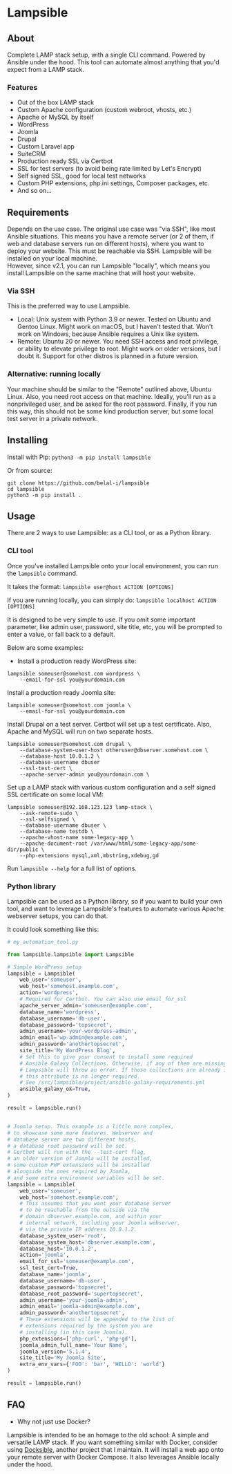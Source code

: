 # Lampsible

## About

Complete LAMP stack setup, with a single CLI command. Powered by Ansible under the hood.
This tool can automate almost anything that you'd expect from a LAMP stack.

### Features

* Out of the box LAMP stack
* Custom Apache configuration (custom webroot, vhosts, etc.)
* Apache or MySQL by itself
* WordPress
* Joomla
* Drupal
* Custom Laravel app
* SuiteCRM
* Production ready SSL via Certbot
* SSL for test servers (to avoid being rate limited by Let's Encrypt)
* Self signed SSL, good for local test networks
* Custom PHP extensions, php.ini settings, Composer packages, etc.
* And so on...


## Requirements

Depends on the use case. The original use case was "via SSH", like most Ansible situations.
This means you have a remote server (or 2 of them, if web and database servers
run on different hosts), where you want to deploy your website. This must be reachable via SSH.
Lampsible will be installed on your local machine.
<br>
However, since v2.1, you can run Lampsible "locally", which means you install Lampsible on the same machine that
will host your website.

### Via SSH

This is the preferred way to use Lampsible.

* Local: Unix system with Python 3.9 or newer. Tested on Ubuntu and Gentoo Linux.
  Might work on macOS, but I haven't tested that. Won't work on Windows,
  because Ansible requires a Unix like system.
* Remote: Ubuntu 20 or newer. You need SSH access and root privilege, or ability to elevate privilege to root.
  Might work on older versions, but I doubt it. Support for other distros is planned in a future version.

### Alternative: running locally

Your machine should be similar to the "Remote" outlined above, Ubuntu Linux. Also, you need root access on that machine.
Ideally, you'll run as a nonprivileged user, and be asked for the root password. Finally, if you run this way, this
should not be some kind production server, but some local test server in a private network.

## Installing

Install with Pip: `python3 -m pip install lampsible`

Or from source:
```
git clone https://github.com/belal-i/lampsible
cd lampsible
python3 -m pip install .
```

## Usage

There are 2 ways to use Lampsible: as a CLI tool, or as a Python library.

### CLI tool

Once you've installed Lampsible onto your local environment, you can run the `lampsible` command.

It takes the format: `lampsible user@host ACTION [OPTIONS]`

If you are running locally, you can simply do: `lampsible localhost ACTION [OPTIONS]`

It is designed to be very simple to use. If you omit some important parameter,
like admin user, password, site title, etc, you will be prompted to enter a value,
or fall back to a default.

Below are some examples:

* Install a production ready WordPress site:

```
lampsible someuser@somehost.com wordpress \
    --email-for-ssl you@yourdomain.com
```

Install a production ready Joomla site:

```
lampsible someuser@somehost.com joomla \
    --email-for-ssl you@yourdomain.com
```

Install Drupal on a test server. Certbot will set up a
test certificate. Also, Apache and MySQL will run on two separate hosts.

```
lampsible someuser@somehost.com drupal \
    --database-system-user-host otheruser@dbserver.somehost.com \
    --database-host 10.0.1.2 \
    --database-username dbuser
    --ssl-test-cert \
    --apache-server-admin you@yourdomain.com \
```

Set up a LAMP stack with various custom configuration and a self signed SSL certificate on some local VM:

```
lampsible someuser@192.168.123.123 lamp-stack \
    --ask-remote-sudo \
    --ssl-selfsigned \
    --database-username dbuser \
    --database-name testdb \
    --apache-vhost-name some-legacy-app \
    --apache-document-root /var/www/html/some-legacy-app/some-dir/public \
    --php-extensions mysql,xml,mbstring,xdebug,gd
```

Run `lampsible --help` for a full list of options.

### Python library

Lampsible can be used as a Python library, so if you want to build your own tool,
and want to leverage Lampsible's features to automate various Apache webserver setups,
you can do that.

It could look something like this:

```python
# my_automation_tool.py

from lampsible.lampsible import Lampsible

# Simple WordPress setup
lampsible = Lampsible(
    web_user='someuser',
    web_host='somehost.example.com',
    action='wordpress',
    # Required for Certbot. You can also use email_for_ssl
    apache_server_admin='someuser@example.com',
    database_name='wordpress',
    database_username='db-user',
    database_password='topsecret',
    admin_username='your-wordpress-admin',
    admin_email='wp-admin@example.com',
    admin_password='anothertopsecret',
    site_title='My WordPress Blog',
    # Set this to give your consent to install some required
    # Ansible Galaxy Collections. Otherwise, if any of them are missing,
    # Lampsible will throw an error. If those collections are already installed,
    # this attribute is no longer required.
    # See /src/lampsible/project/ansible-galaxy-requirements.yml
    ansible_galaxy_ok=True,
)

result = lampsible.run()


# Joomla setup. This example is a little more complex,
# to showcase some more features. Webserver and
# database server are two different hosts,
# a database root password will be set.
# Certbot will run with the --test-cert flag,
# an older version of Joomla will be installed,
# some custom PHP extensions will be installed
# alongside the ones required by Joomla,
# and some extra environment variables will be set.
lampsible = Lampsible(
    web_user='someuser',
    web_host='somehost.example.com',
    # This assumes that you want your database server
    # to be reachable from the outside via the
    # domain dbserver.example.com, and within your
    # internal network, including your Joomla webserver,
    # via the private IP address 10.0.1.2.
    database_system_user='root',
    database_system_host='dbserver.example.com',
    database_host='10.0.1.2',
    action='joomla',
    email_for_ssl='someuser@example.com',
    ssl_test_cert=True,
    database_name='joomla',
    database_username='db-user',
    database_password='topsecret',
    database_root_password='supertopsecret',
    admin_username='your-joomla-admin',
    admin_email='joomla-admin@example.com',
    admin_password='anothertopsecret',
    # These extensions will be appended to the list of
    # extensions required by the system you are
    # installing (in this case Joomla).
    php_extensions=['php-curl', 'php-gd'],
    joomla_admin_full_name='Your Name',
    joomla_version='5.1.4',
    site_title='My Joomla Site',
    extra_env_vars={'FOO': 'bar', 'HELLO': 'world'}
)

result = lampsible.run()

```

## FAQ

* Why not just use Docker?

Lampsible is intended to be an homage to the old school: A simple and versatile LAMP stack.
If you want something similar with Docker, consider using [Docksible](https://github.com/belal-i/docksible),
another project that I maintain. It will install a web app onto your remote server with Docker Compose.
It also leverages Ansible locally under the hood.
